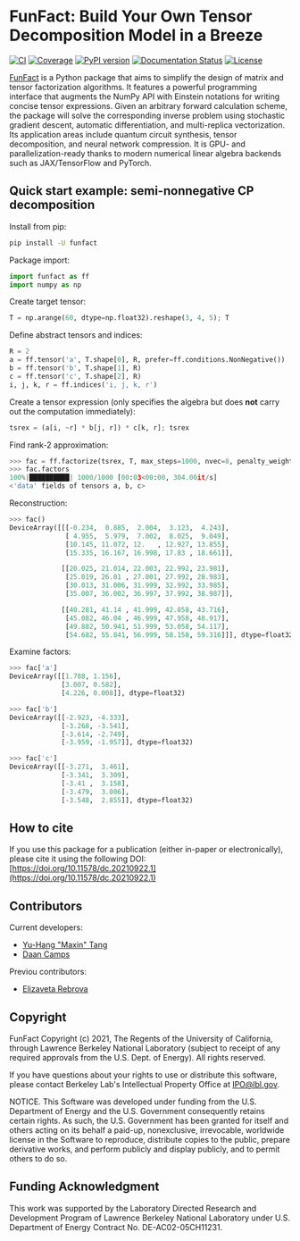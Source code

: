 # FunFact: Build Your Own Tensor Decomposition Model in a Breeze

[![CI](https://github.com/yhtang/FunFact/actions/workflows/ci.yml/badge.svg?branch=master)](https://github.com/yhtang/FunFact/actions/workflows/ci.yml)
[![Coverage](https://img.shields.io/endpoint?url=https://gist.githubusercontent.com/yhtang/839011f3f7a6bab680b18cbd9a45d2d3/raw/coverage-master.json)](https://badge.fury.io/py/funfact)
[![PyPI version](https://badge.fury.io/py/funfact.svg)](https://badge.fury.io/py/funfact)
[![Documentation Status](https://readthedocs.org/projects/funfact/badge/?version=latest)](https://funfact.readthedocs.io/en/latest/?badge=latest)
[![License](https://img.shields.io/badge/License-BSD%203--Clause-blue.svg)](https://opensource.org/licenses/BSD-3-Clause)

[FunFact](https://github.com/yhtang/FunFact.git) is a Python package that aims to simplify the design of matrix and tensor factorization algorithms. It features a powerful programming interface that augments the NumPy API with Einstein notations for writing concise tensor expressions. Given an arbitrary forward calculation scheme, the package will solve the corresponding inverse problem using stochastic gradient descent, automatic differentiation, and multi-replica vectorization. Its application areas include quantum circuit synthesis, tensor decomposition, and neural network compression. It is GPU- and parallelization-ready thanks to modern numerical linear algebra backends such as JAX/TensorFlow and PyTorch.

## Quick start example: semi-nonnegative CP decomposition

Install from pip:

``` bash 
pip install -U funfact
```

Package import:

``` py
import funfact as ff
import numpy as np
```

Create target tensor:

``` py
T = np.arange(60, dtype=np.float32).reshape(3, 4, 5); T
```

Define abstract tensors and indices:

``` py
R = 2
a = ff.tensor('a', T.shape[0], R, prefer=ff.conditions.NonNegative())
b = ff.tensor('b', T.shape[1], R)
c = ff.tensor('c', T.shape[2], R)
i, j, k, r = ff.indices('i, j, k, r')
```

Create a tensor expression (only specifies the algebra but does **not** carry out the computation immediately):

``` py
tsrex = (a[i, ~r] * b[j, r]) * c[k, r]; tsrex
```

Find rank-2 approximation:

``` py
>>> fac = ff.factorize(tsrex, T, max_steps=1000, nvec=8, penalty_weight=10)
>>> fac.factors
100%|██████████| 1000/1000 [00:03<00:00, 304.00it/s]
<'data' fields of tensors a, b, c>
```

Reconstruction:
    
``` py
>>> fac()
DeviceArray([[[-0.234,  0.885,  2.004,  3.123,  4.243],
              [ 4.955,  5.979,  7.002,  8.025,  9.049],
              [10.145, 11.072, 12.   , 12.927, 13.855],
              [15.335, 16.167, 16.998, 17.83 , 18.661]],

             [[20.025, 21.014, 22.003, 22.992, 23.981],
              [25.019, 26.01 , 27.001, 27.992, 28.983],
              [30.013, 31.006, 31.999, 32.992, 33.985],
              [35.007, 36.002, 36.997, 37.992, 38.987]],

             [[40.281, 41.14 , 41.999, 42.858, 43.716],
              [45.082, 46.04 , 46.999, 47.958, 48.917],
              [49.882, 50.941, 51.999, 53.058, 54.117],
              [54.682, 55.841, 56.999, 58.158, 59.316]]], dtype=float32)
```
    
Examine factors:

``` py
>>> fac['a']
DeviceArray([[1.788, 1.156],
             [3.007, 0.582],
             [4.226, 0.008]], dtype=float32)
```
    
``` py
>>> fac['b']
DeviceArray([[-2.923, -4.333],
             [-3.268, -3.541],
             [-3.614, -2.749],
             [-3.959, -1.957]], dtype=float32)
```

``` py
>>> fac['c']
DeviceArray([[-3.271,  3.461],
             [-3.341,  3.309],
             [-3.41 ,  3.158],
             [-3.479,  3.006],
             [-3.548,  2.855]], dtype=float32)
```
    
## How to cite

If you use this package for a publication (either in-paper or electronically), please cite it using the following DOI: [https://doi.org/10.11578/dc.20210922.1](https://doi.org/10.11578/dc.20210922.1)

## Contributors

Current developers:

- [Yu-Hang "Maxin" Tang](https://github.com/yhtang)
- [Daan Camps](https://github.com/campsd)

Previou contributors:

- [Elizaveta Rebrova](https://github.com/erebrova)


## Copyright

FunFact Copyright (c) 2021, The Regents of the University of California,
through Lawrence Berkeley National Laboratory (subject to receipt of
any required approvals from the U.S. Dept. of Energy). All rights reserved.

If you have questions about your rights to use or distribute this software,
please contact Berkeley Lab's Intellectual Property Office at
IPO@lbl.gov.

NOTICE.  This Software was developed under funding from the U.S. Department
of Energy and the U.S. Government consequently retains certain rights.  As
such, the U.S. Government has been granted for itself and others acting on
its behalf a paid-up, nonexclusive, irrevocable, worldwide license in the
Software to reproduce, distribute copies to the public, prepare derivative 
works, and perform publicly and display publicly, and to permit others to do so.

## Funding Acknowledgment

This work was supported by the Laboratory Directed Research and Development Program of Lawrence Berkeley National Laboratory under U.S. Department of Energy Contract No. DE-AC02-05CH11231.
